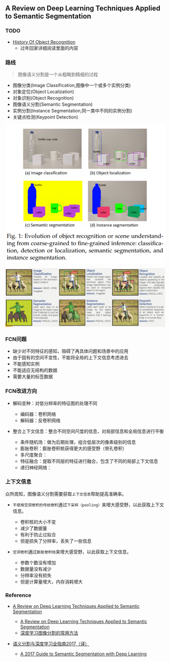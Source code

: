## A Review on Deep Learning Techniques Applied to Semantic Segmentation


### TODO
* [History Of Object Recognition](paper/HistoryOfObjectRecognition.pdf)
    * 过年回家详细阅读里面的内容


### 路线
> 图像语义分割是一个从粗略到精细的过程

* 图像分类(Image Classification,图像中一个或多个实例分类)
* 对象定位(Object Localization)
* 对象识别(Object Recognition)
* 图像语义分割(Semantic Segmentation)
* 实例分割(Instance Segmentation,同一类中不同的实例分割)
* 关键点检测(Keypoint Detection)

![from coarse to fine](readme/from_coarse_to_fine.png)

![history of object recognition](readme/history_of_object_recognition.jpg)


### FCN问题
* 缺少对不同特征的感知，阻碍了再具体问题和场景中的应用
* 由于固有的空间不变性，不能将全局的上下文信息考虑进去
* 不能感知实例
* 不能适应无结构的数据
* 需要大量的标签数据

### FCN改进方向
- 解码变种：对低分辨率的特征图的处理不同   
  * 编码器：卷积网络
  * 解码器：反卷积网络

- 整合上下文信息：整合不同空间尺度的信息，对局部信息和全局信息进行平衡   
  * 条件随机场：做为后期处理，组合低层次的像素级别的信息
  * 膨胀卷积：膨胀卷积核获得更大的感受野（带孔卷积）
  * 多尺度聚合：
  * 特征融合：提取不同层的特征进行融合，包含了不同的局部上下文信息
  * 递归神经网络：


### 上下文信息
众所周知，图像语义分割需要获取`上下文信息`帮助提高准确率。
* `不使用空洞卷积的传统卷积`通过`下采样（pooling）`来增大感受野，以此获取上下文信息。
    * 卷积核的大小不变
    * 减少了数据量
    * 有利于防止过拟合
    * 但是损失了分辨率，丢失了一些信息
    
* `空洞卷积`通过`膨胀卷积核`来增大感受野，以此获取上下文信息。
    * 参数个数没有增加
    * 数据量没有减少
    * 分辨率没有损失
    * 但是计算量增大，内存消耗增大


### Reference
* [A Review on Deep Learning Techniques Applied to Semantic Segmentation](paper/A%20Review%20on%20Deep%20Learning%20Techniques%20Applied%20to%20Semantic%20Segmentation.pdf)
    * [A Review on Deep Learning Techniques Applied to Semantic Segmentation](https://arxiv.org/pdf/1704.06857.pdf)
    * [深度学习图像分割的常用方法](http://blog.csdn.net/gqixf/article/details/78030203)

* [语义分割与深度学习全指南2017（译）](https://zhuanlan.zhihu.com/p/27806801)
    * [A 2017 Guide to Semantic Segmentation with Deep Learning](http://blog.qure.ai/notes/semantic-segmentation-deep-learning-review)

